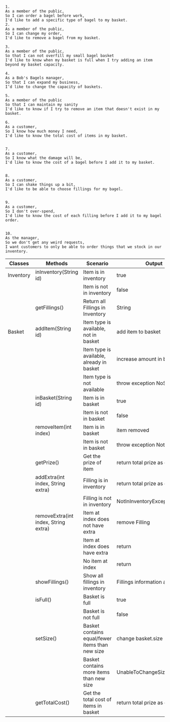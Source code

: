 
```
1.
As a member of the public,
So I can order a bagel before work,
I'd like to add a specific type of bagel to my basket.
2.
As a member of the public,
So I can change my order,
I'd like to remove a bagel from my basket.

3.
As a member of the public,
So that I can not overfill my small bagel basket
I'd like to know when my basket is full when I try adding an item beyond my basket capacity.

4.
As a Bob's Bagels manager,
So that I can expand my business,
I’d like to change the capacity of baskets.

5.
As a member of the public
So that I can maintain my sanity
I'd like to know if I try to remove an item that doesn't exist in my basket.

6.
As a customer,
So I know how much money I need,
I'd like to know the total cost of items in my basket.


7.
As a customer,
So I know what the damage will be,
I'd like to know the cost of a bagel before I add it to my basket.


8.
As a customer,
So I can shake things up a bit,
I'd like to be able to choose fillings for my bagel.


9.
As a customer,
So I don't over-spend,
I'd like to know the cost of each filling before I add it to my bagel order.


10.
As the manager,
So we don't get any weird requests,
I want customers to only be able to order things that we stock in our inventory.
```

| Classes   | Methods                              | Scenario                                        | Output                         |
|-----------|--------------------------------------|-------------------------------------------------|--------------------------------|
| Inventory | inInventory(String id)               | Item is in inventory                            | true                           |
|           |                                      | Item is not in inventory                        | false                          |
|           | getFillings()                        | Return all Fillings in Inventory                | String                         |
| Basket    | addItem(String id)                   | Item type is available, not in basket           | add item to basket             |
|           |                                      | Item type is available, already in basket       | increase amount in basket      |
|           |                                      | Item type is not available                      | throw exception NoSuchBagel    |
|           | inBasket(String id)                  | Item is in basket                               | true                           |
|           |                                      | Item is not in basket                           | false                          |
|           | removeItem(int index)                | Item is in basket                               | item removed                   |
|           |                                      | Item is not in basket                           | throw exception NotInBasket    |
|           | getPrize()                           | Get the prize of item                           | return total prize as double   |
|           | addExtra(int index, String extra)    | Filling is in inventory                         | return total prize as double   |
|           |                                      | Filling is not in inventory                     | NotInInventoryException        |
|           | removeExtra(int index, String extra) | Item at index does not have extra               | remove Filling                 |
|           |                                      | Item at index does have extra                   | return                         |
|           |                                      | No item at index                                | return                         |
|           | showFillings()                       | Show all fillings in inventory                  | Fillings information as String |
|           | isFull()                             | Basket is full                                  | true                           |
|           |                                      | Basket is not full                              | false                          |   
|           | setSize()                            | Basket contains equal/fewer items than new size | change basket.size             |
|           |                                      | Basket contains more items than new size        | UnableToChangeSizeException    |  
|           | getTotalCost()                       | Get the total cost of items in basket           | return total prize as double   |

```


